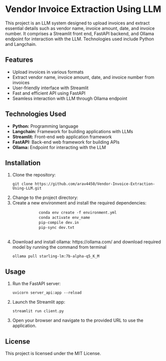 <h1>Vendor Invoice Extraction Using LLM</h1>

<p>This project is an LLM system designed to upload invoices and extract essential details such as vendor name, invoice amount, date, and invoice number. It comprises a Streamlit front end, FastAPI backend, and Ollama endpoint for interaction with the LLM. Technologies used include Python and Langchain.</p>

<h2>Features</h2>
<ul>
    <li>Upload invoices in various formats</li>
    <li>Extract vendor name, invoice amount, date, and invoice number from invoices</li>
    <li>User-friendly interface with Streamlit</li>
    <li>Fast and efficient API using FastAPI</li>
    <li>Seamless interaction with LLM through Ollama endpoint</li>
</ul>

<h2>Technologies Used</h2>
<ul>
    <li><strong>Python:</strong> Programming language</li>
    <li><strong>Langchain:</strong> Framework for building applications with LLMs</li>
    <li><strong>Streamlit:</strong> Front-end web application framework</li>
    <li><strong>FastAPI:</strong> Back-end web framework for building APIs</li>
    <li><strong>Ollama:</strong> Endpoint for interacting with the LLM</li>
</ul>

<h2>Installation</h2>
<ol>
    <li>Clone the repository:
        <pre><code>git clone https://github.com/arav4450/Vendor-Invoice-Extraction-Using-LLM.git</code></pre>
    </li>
    <li>Change to the project directory:
    </li>
    <li>Create a new environment and install the required dependencies:
        <pre>
          <code>conda env create -f environment.yml</code>
          <code>conda activate env_name</code>
          <code>pip-compile dev.in</code>
          <code>pip-sync dev.txt</code>
        </pre>
    </li>
    <li>
      Download and install ollama: https://ollama.com/ and download required model by running the command from terminal
      <pre><code>ollama pull starling-lm:7b-alpha-q5_K_M</code></pre>
    </li>
</ol>

<h2>Usage</h2>
<ol>
    <li>Run the FastAPI server:
        <pre><code>uvicorn server_api:app --reload</code></pre>
    </li>
    <li>Launch the Streamlit app:
        <pre><code>streamlit run client.py</code></pre>
    </li>
    <li>Open your browser and navigate to the provided URL to use the application.</li>
</ol>


<h2>License</h2>
<p>This project is licensed under the MIT License.</p>

